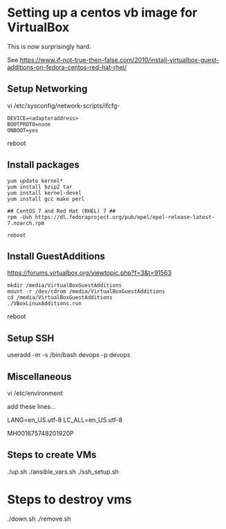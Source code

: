 # Setting up a centos vb image for VirtualBox

This is now surprisingly hard.

See https://www.if-not-true-then-false.com/2010/install-virtualbox-guest-additions-on-fedora-centos-red-hat-rhel/


## Setup Networking

vi /etc/sysconfig/network-scripts/ifcfg-<adapteraddress>

```
DEVICE=<adapteraddress>
BOOTPROTO=none
ONBOOT=yes
```

reboot

## Install packages 

```shell
yum update kernel*
yum install bzip2 tar
yum install kernel-devel
yum install gcc make perl

## CentOS 7 and Red Hat (RHEL) 7 ##
rpm -Uvh https://dl.fedoraproject.org/pub/epel/epel-release-latest-7.noarch.rpm

reboot
```

## Install GuestAdditions

https://forums.virtualbox.org/viewtopic.php?f=3&t=91563

```shell
mkdir /media/VirtualBoxGuestAdditions
mount -r /dev/cdrom /media/VirtualBoxGuestAdditions
cd /media/VirtualBoxGuestAdditions
./VBoxLinuxAdditions.run
```

reboot

## Setup SSH

useradd -m -s /bin/bash devops -p devops

## Miscellaneous

vi /etc/environment

add these lines...

LANG=en_US.utf-8
LC_ALL=en_US.utf-8

MH001675748201920P


## Steps to create VMs

./up.sh
./ansible_vars.sh
./ssh_setup.sh

# Steps to destroy vms

./down.sh
./remove.sh





